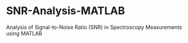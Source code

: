 # SNR-Analysis-MATLAB
Analysis of Signal-to-Noise Ratio (SNR) in Spectroscopy Measurements using MATLAB
